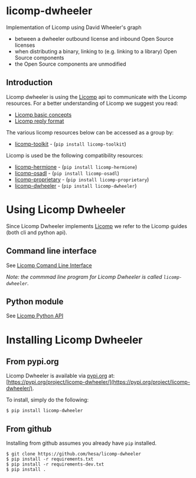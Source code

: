 # licomp-dwheeler
Implementation of Licomp using David Wheeler's graph

* between a dwheeler outbound license and inbound Open Source licenses
* when distributing a binary, linking to (e.g. linking to a library) Open Source components
* the Open Source components are unmodified

## Introduction 

Licomp dwheeler is using the [Licomp](https://github.com/hesa/licomp) api to communicate with the Licomp resources. For a better understanding of Licomp we suggest you read:

* [Licomp basic concepts](https://github.com/hesa/licomp/#licomp-concepts)
* [Licomp reply format](https://github.com/hesa/licomp/blob/main/docs/reply-format.md)

The various licomp resources below can be accessed as a group by:
* [licomp-toolkit](https://github.com/hesa/licomp-toolkit) - (`pip install licomp-toolkit`)

Licomp is used be the following compatibility resources:
* [licomp-hermione](https://github.com/hesa/licomp-hermione) - (`pip install licomp-hermione`)
* [licomp-osadl](https://github.com/hesa/licomp-osadl) - (`pip install licomp-osadl`)
* [licomp-proprietary](https://github.com/hesa/licomp-proprietary) - (`pip install licomp-proprietary`)
* [licomp-dwheeler](https://github.com/hesa/licomp-dwheeler) - (`pip install licomp-dwheeler`)

# Using Licomp Dwheeler

Since Licomp Dwheeler implements [Licomp](https://github.com/hesa/licomp) we refer to the Licomp guides (both cli and python api).

## Command line interface

See [Licomp Comand Line Interface](https://github.com/hesa/licomp/blob/main/docs/cli-guide.md)

_Note: the commmad line program for Licomp Dwheeler is called `licomp-dwheeler`._

## Python module

See [Licomp Python API](https://github.com/hesa/licomp/blob/main/docs/python-api.md)

# Installing Licomp Dwheeler

## From pypi.org

Licomp Dwheeler is available via [pypi.org](https://pypi.org/) at: [https://pypi.org/project/licomp-dwheeler/](https://pypi.org/project/licomp-dwheeler/).


To install, simply do the following:

```
$ pip install licomp-dwheeler
```

## From github

Installing from github assumes you already have `pip` installed.

```
$ git clone https://github.com/hesa/licomp-dwheeler
$ pip install -r requirements.txt
$ pip install -r requirements-dev.txt
$ pip install .
```
